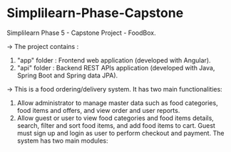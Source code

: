 # Simplilearn-Phase-Capstone
Simplilearn Phase 5 - Capstone Project - FoodBox.

-> The project contains :
1. "app" folder : Frontend web application (developed with Angular).
2. "api" folder : Backend REST APIs application (developed with Java, Spring Boot and Spring data JPA).

-> This is a food ordering/delivery system. It has two main functionalities:
1. Allow administrator to manage master data such as food categories, food items and offers, and view order and user reports.
2. Allow guest or user to view food categories and food items details, search, filter and sort food items, and add food items to cart. 
   Guest must sign up and login as user to perform checkout and payment. The system has two main modules:
